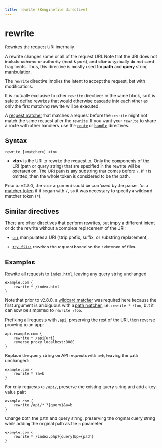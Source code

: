 ```yaml
---
title: rewrite (Kenginefile directive)
---
```


# rewrite

Rewrites the request URI internally.

A rewrite changes some or all of the request URI. Note that the URI does not include scheme or authority (host & port), and clients typically do not send fragments. Thus, this directive is mostly used for **path** and **query** string manipulation.

The `rewrite` directive implies the intent to accept the request, but with modifications.

It is mutually exclusive to other `rewrite` directives in the same block, so it is safe to define rewrites that would otherwise cascade into each other as only the first matching rewrite will be executed.

A [request matcher](/docs/kenginefile/matchers) that matches a request before the `rewrite` might not match the same request after the `rewrite`. If you want your `rewrite` to share a route with other handlers, use the [`route`](route) or [`handle`](handle) directives.

## Syntax

```kengine-d
rewrite [<matcher>] <to>
```

-   **&lt;to&gt;** is the URI to rewrite the request to. Only the components of the URI (path or query string) that are specified in the rewrite will be operated on. The URI path is any substring that comes before `?`. If `?` is omitted, then the whole token is considered to be the path.

Prior to v2.8.0, the `<to>` argument could be confused by the parser for a [matcher token](/docs/kenginefile/matchers#syntax) if it began with `/`, so it was necessary to specify a wildcard matcher token (`*`).

## Similar directives

There are other directives that perform rewrites, but imply a different intent or do the rewrite without a complete replacement of the URI:

-   [`uri`](uri) manipulates a URI (strip prefix, suffix, or substring replacement).

-   [`try_files`](try_files) rewrites the request based on the existence of files.

## Examples

Rewrite all requests to `index.html`, leaving any query string unchanged:

```kengine
example.com {
	rewrite * /index.html
}
```

<aside class="tip">

Note that prior to v2.8.0, a [wildcard matcher](/docs/kenginefile/matchers#wildcard-matchers) was required here because the first argument is ambiguous with a [path matcher](/docs/kenginefile/matchers#path-matchers), i.e. `rewrite * /foo`, but it can now be simplified to `rewrite /foo`.

</aside>

Prefixing all requests with `/api`, preserving the rest of the URI, then reverse proxying to an app:

```kengine
api.example.com {
	rewrite * /api{uri}
	reverse_proxy localhost:8080
}
```

Replace the query string on API requests with `a=b`, leaving the path unchanged:

```kengine
example.com {
	rewrite * ?a=b
}
```

For only requests to `/api/`, preserve the existing query string and add a key-value pair:

```kengine
example.com {
	rewrite /api/* ?{query}&a=b
}
```

Change both the path and query string, preserving the original query string while adding the original path as the `p` parameter:

```kengine
example.com {
	rewrite * /index.php?{query}&p={path}
}
```

